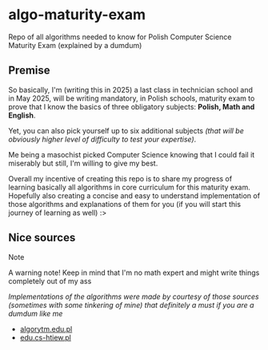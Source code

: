 # algo-maturity-exam
Repo of all algorithms needed to know for Polish Computer Science Maturity Exam (explained by a dumdum)

## Premise
So basically, I'm (writing this in 2025) a last class in technician school and in May 2025, will be writing mandatory, in Polish schools, maturity exam to prove that I know the basics of three obligatory subjects: **Polish, Math and English**.

Yet, you can also pick yourself up to six additional subjects _(that will be obviously higher level of difficulty to test your expertise)_.

Me being a masochist picked Computer Science knowing that I could fail it miserably but still, I'm willing to give my best.

Overall my incentive of creating this repo is to share my progress of learning basically all algorithms in core curriculum for this maturity exam.
Hopefully also creating a concise and easy to understand implementation of those algorithms and explanations of them for you (if you will start this journey of learning as well) :>

## Nice sources
> [!NOTE]
> A warning note! Keep in mind that I'm no math expert and might write things completely out of my ass

_Implementations of the algorithms were made by courtesy of those sources (sometimes with some tinkering of mine) that definitely a must if you are a dumdum like me_
- [algorytm.edu.pl](https://www.algorytm.edu.pl/)
- [edu.cs-htiew.pl](https://edu.cs-htiew.pl/)